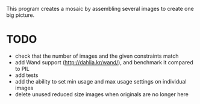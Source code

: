 
This program creates a mosaic by assembling several images to create one big picture.

# TODO
- check that the number of images and the given constraints match
- add Wand support (http://dahlia.kr/wand/), and benchmark it compared to PIL
- add tests
- add the ability to set min usage and max usage settings on individual images
- delete unused reduced size images when originals are no longer here

